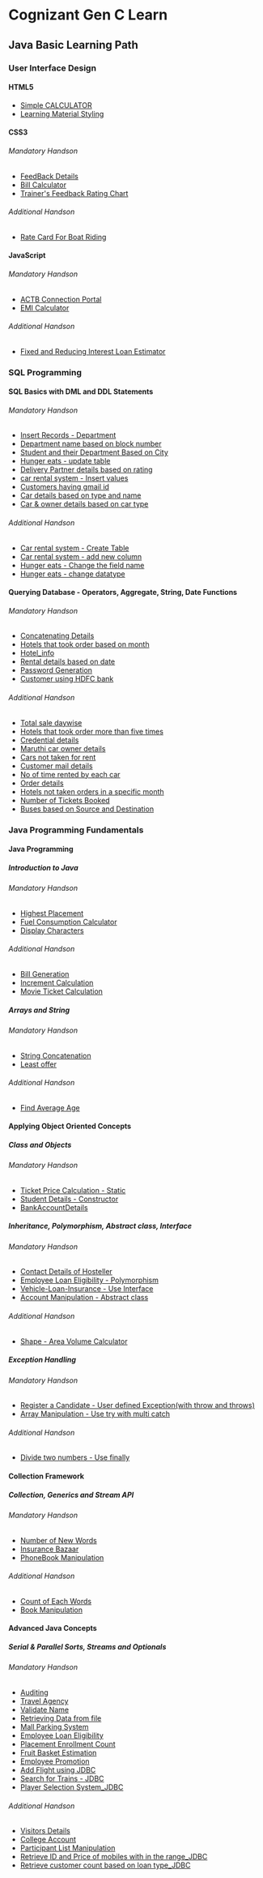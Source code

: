 # Cognizant Gen C Learn

<h2>Java Basic Learning Path</h2>

<h3>User Interface Design</h3>

<h4>HTML5</h4>

- [Simple CALCULATOR](https://github.com/RitamChakraborty/Cognizant_Gen_C_Learn/tree/master/Java%20Basics%20Learning%20Path/User%20Interface%20Design/HTML5/Simple%20CALCULATOR)
- [Learning Material Styling](https://github.com/RitamChakraborty/Cognizant_Gen_C_Learn/tree/master/Java%20Basics%20Learning%20Path/User%20Interface%20Design/HTML5/Learning%20Material%20Styling)

<h4>CSS3</h4>

<h6>Mandatory Handson</h6>

- [FeedBack Details](https://github.com/RitamChakraborty/Cognizant_Gen_C_Learn/tree/master/Java%20Basics%20Learning%20Path/User%20Interface%20Design/CSS3/Mandatory%20Handson/FeedBack%20Details)
- [Bill Calculator](https://github.com/RitamChakraborty/Cognizant_Gen_C_Learn/tree/master/Java%20Basics%20Learning%20Path/User%20Interface%20Design/CSS3/Mandatory%20Handson/Bill%20Calculator)
- [Trainer's Feedback Rating Chart](https://github.com/RitamChakraborty/Cognizant_Gen_C_Learn/tree/master/Java%20Basics%20Learning%20Path/User%20Interface%20Design/CSS3/Mandatory%20Handson/Trainer%20Feedback%20Rating%20Chart)

<h6>Additional Handson</h6>

- [Rate Card For Boat Riding](https://github.com/RitamChakraborty/Cognizant_Gen_C_Learn/tree/master/Java%20Basics%20Learning%20Path/User%20Interface%20Design/CSS3/Additional%20Handson/Rate%20Card%20For%20Boat%20Riding)

<h4>JavaScript</h4>

<h6>Mandatory Handson</h6>

- [ACTB Connection Portal](https://github.com/RitamChakraborty/Cognizant_Gen_C_Learn/tree/master/Java%20Basics%20Learning%20Path/User%20Interface%20Design/JavaScript/Mandatory%20Handson/ACTB%20Connection%20Portal)
- [EMI Calculator](https://github.com/RitamChakraborty/Cognizant_Gen_C_Learn/tree/master/Java%20Basics%20Learning%20Path/User%20Interface%20Design/JavaScript/Mandatory%20Handson/EMI%20Calculator)

<h6>Additional Handson</h6>

- [Fixed and Reducing Interest Loan Estimator](https://github.com/RitamChakraborty/Cognizant_Gen_C_Learn/tree/master/Java%20Basics%20Learning%20Path/User%20Interface%20Design/JavaScript/Additional%20Handson/Fixed%20and%20Reducing%20Interest%20Loan%20Estimator)

<h3>SQL Programming</h3>

<h4>SQL Basics with DML and DDL Statements</h4>

<h6>Mandatory Handson</h5>

- [Insert Records - Department](https://github.com/RitamChakraborty/Cognizant_Gen_C_Learn/tree/master/Java%20Basics%20Learning%20Path/SQL%20Programming/SQL%20Basics%20with%20DML%20and%20DDL%20Statements/Mandatory%20Handson/Insert%20Records%20-%20Department)
- [Department name based on block number](https://github.com/RitamChakraborty/Cognizant_Gen_C_Learn/tree/master/Java%20Basics%20Learning%20Path/SQL%20Programming/SQL%20Basics%20with%20DML%20and%20DDL%20Statements/Mandatory%20Handson/Department%20name%20based%20on%20block%20number)
- [Student and their Department Based on City](https://github.com/RitamChakraborty/Cognizant_Gen_C_Learn/tree/master/Java%20Basics%20Learning%20Path/SQL%20Programming/SQL%20Basics%20with%20DML%20and%20DDL%20Statements/Mandatory%20Handson/Student%20and%20their%20Department%20Based%20on%20City)
- [Hunger eats - update table](https://github.com/RitamChakraborty/Cognizant_Gen_C_Learn/tree/master/Java%20Basics%20Learning%20Path/SQL%20Programming/SQL%20Basics%20with%20DML%20and%20DDL%20Statements/Mandatory%20Handson/Hunger%20eats%20-%20update%20table)
- [Delivery Partner details based on rating](https://github.com/RitamChakraborty/Cognizant_Gen_C_Learn/tree/master/Java%20Basics%20Learning%20Path/SQL%20Programming/SQL%20Basics%20with%20DML%20and%20DDL%20Statements/Mandatory%20Handson/Delivery%20Partner%20details%20based%20on%20rating)
- [car rental system - Insert values](https://github.com/RitamChakraborty/Cognizant_Gen_C_Learn/tree/master/Java%20Basics%20Learning%20Path/SQL%20Programming/SQL%20Basics%20with%20DML%20and%20DDL%20Statements/Mandatory%20Handson/car%20rental%20system%20-%20Insert%20values)
- [Customers having gmail id](https://github.com/RitamChakraborty/Cognizant_Gen_C_Learn/tree/master/Java%20Basics%20Learning%20Path/SQL%20Programming/SQL%20Basics%20with%20DML%20and%20DDL%20Statements/Mandatory%20Handson/Customers%20having%20gmail%20id)
- [Car details based on type and name](https://github.com/RitamChakraborty/Cognizant_Gen_C_Learn/tree/master/Java%20Basics%20Learning%20Path/SQL%20Programming/SQL%20Basics%20with%20DML%20and%20DDL%20Statements/Mandatory%20Handson/Car%20details%20based%20on%20type%20and%20name)
- [Car & owner details based on car type](https://github.com/RitamChakraborty/Cognizant_Gen_C_Learn/tree/master/Java%20Basics%20Learning%20Path/SQL%20Programming/SQL%20Basics%20with%20DML%20and%20DDL%20Statements/Mandatory%20Handson/Car%20%26%20owner%20details%20based%20on%20car%20type)

<h6>Additional Handson</h6>

- [Car rental system - Create Table](https://github.com/RitamChakraborty/Cognizant_Gen_C_Learn/tree/master/Java%20Basics%20Learning%20Path/SQL%20Programming/SQL%20Basics%20with%20DML%20and%20DDL%20Statements/Additional%20Handson/Car%20rental%20system%20-%20Create%20Table)
- [Car rental system - add new column](https://github.com/RitamChakraborty/Cognizant_Gen_C_Learn/tree/master/Java%20Basics%20Learning%20Path/SQL%20Programming/SQL%20Basics%20with%20DML%20and%20DDL%20Statements/Additional%20Handson/Car%20rental%20system%20-%20add%20new%20column)
- [Hunger eats - Change the field name](https://github.com/RitamChakraborty/Cognizant_Gen_C_Learn/tree/master/Java%20Basics%20Learning%20Path/SQL%20Programming/SQL%20Basics%20with%20DML%20and%20DDL%20Statements/Additional%20Handson/Hunger%20eats%20-%20Change%20the%20field%20name)
- [Hunger eats - change datatype](https://github.com/RitamChakraborty/Cognizant_Gen_C_Learn/tree/master/Java%20Basics%20Learning%20Path/SQL%20Programming/SQL%20Basics%20with%20DML%20and%20DDL%20Statements/Additional%20Handson/Hunger%20eats%20-%20change%20datatype)

<h4>Querying Database - Operators,  Aggregate, String, Date Functions</h4>

<h6>Mandatory Handson</h6>

- [Concatenating Details](https://github.com/RitamChakraborty/Cognizant_Gen_C_Learn/tree/master/Java%20Basics%20Learning%20Path/SQL%20Programming/Querying%20Database%20-%20Operators%2C%20%20Aggregate%2C%20String%2C%20Date%20Functions/Mandatory%20Mandson/Concatenating%20Details)
- [Hotels that took order based on month](https://github.com/RitamChakraborty/Cognizant_Gen_C_Learn/tree/master/Java%20Basics%20Learning%20Path/SQL%20Programming/Querying%20Database%20-%20Operators%2C%20%20Aggregate%2C%20String%2C%20Date%20Functions/Mandatory%20Mandson/Hotels%20that%20took%20order%20based%20on%20month)
- [Hotel_info](https://github.com/RitamChakraborty/Cognizant_Gen_C_Learn/tree/master/Java%20Basics%20Learning%20Path/SQL%20Programming/Querying%20Database%20-%20Operators%2C%20%20Aggregate%2C%20String%2C%20Date%20Functions/Mandatory%20Mandson/Hotel_info)
- [Rental details based on date](https://github.com/RitamChakraborty/Cognizant_Gen_C_Learn/tree/master/Java%20Basics%20Learning%20Path/SQL%20Programming/Querying%20Database%20-%20Operators%2C%20%20Aggregate%2C%20String%2C%20Date%20Functions/Mandatory%20Mandson/Rental%20details%20based%20on%20date)
- [Password Generation](https://github.com/RitamChakraborty/Cognizant_Gen_C_Learn/tree/master/Java%20Basics%20Learning%20Path/SQL%20Programming/Querying%20Database%20-%20Operators%2C%20%20Aggregate%2C%20String%2C%20Date%20Functions/Mandatory%20Mandson/Password%20Generation)
- [Customer using HDFC bank](https://github.com/RitamChakraborty/Cognizant_Gen_C_Learn/tree/master/Java%20Basics%20Learning%20Path/SQL%20Programming/Querying%20Database%20-%20Operators%2C%20%20Aggregate%2C%20String%2C%20Date%20Functions/Mandatory%20Mandson/Customer%20using%20HDFC%20bank)

<h6>Additional Handson</h6>

- [Total sale daywise](https://github.com/RitamChakraborty/Cognizant_Gen_C_Learn/tree/master/Java%20Basics%20Learning%20Path/SQL%20Programming/Querying%20Database%20-%20Operators%2C%20%20Aggregate%2C%20String%2C%20Date%20Functions/Additional%20Handson/Total%20sale%20daywise)
- [Hotels that took order more than five times](https://github.com/RitamChakraborty/Cognizant_Gen_C_Learn/tree/master/Java%20Basics%20Learning%20Path/SQL%20Programming/Querying%20Database%20-%20Operators%2C%20%20Aggregate%2C%20String%2C%20Date%20Functions/Additional%20Handson/Hotels%20that%20took%20order%20more%20than%20five%20times)
- [Credential details](https://github.com/RitamChakraborty/Cognizant_Gen_C_Learn/tree/master/Java%20Basics%20Learning%20Path/SQL%20Programming/Querying%20Database%20-%20Operators%2C%20%20Aggregate%2C%20String%2C%20Date%20Functions/Additional%20Handson/Credential%20details)
- [Maruthi car owner details](https://github.com/RitamChakraborty/Cognizant_Gen_C_Learn/tree/master/Java%20Basics%20Learning%20Path/SQL%20Programming/Querying%20Database%20-%20Operators%2C%20%20Aggregate%2C%20String%2C%20Date%20Functions/Additional%20Handson/Maruthi%20car%20owner%20details)
- [Cars not taken for rent](https://github.com/RitamChakraborty/Cognizant_Gen_C_Learn/tree/master/Java%20Basics%20Learning%20Path/SQL%20Programming/Querying%20Database%20-%20Operators%2C%20%20Aggregate%2C%20String%2C%20Date%20Functions/Additional%20Handson/Cars%20not%20taken%20for%20rent)
- [Customer mail details](https://github.com/RitamChakraborty/Cognizant_Gen_C_Learn/tree/master/Java%20Basics%20Learning%20Path/SQL%20Programming/Querying%20Database%20-%20Operators%2C%20%20Aggregate%2C%20String%2C%20Date%20Functions/Additional%20Handson/Customer%20mail%20details)
- [No of time rented by each car](https://github.com/RitamChakraborty/Cognizant_Gen_C_Learn/tree/master/Java%20Basics%20Learning%20Path/SQL%20Programming/Querying%20Database%20-%20Operators%2C%20%20Aggregate%2C%20String%2C%20Date%20Functions/Additional%20Handson/No%20of%20time%20rented%20by%20each%20car)
- [Order details](https://github.com/RitamChakraborty/Cognizant_Gen_C_Learn/tree/master/Java%20Basics%20Learning%20Path/SQL%20Programming/Querying%20Database%20-%20Operators%2C%20%20Aggregate%2C%20String%2C%20Date%20Functions/Additional%20Handson/Order%20details)
- [Hotels not taken orders in a specific month](https://github.com/RitamChakraborty/Cognizant_Gen_C_Learn/tree/master/Java%20Basics%20Learning%20Path/SQL%20Programming/Querying%20Database%20-%20Operators%2C%20%20Aggregate%2C%20String%2C%20Date%20Functions/Additional%20Handson/Hotels%20not%20taken%20orders%20in%20a%20specific%20month)
- [Number of Tickets Booked](https://github.com/RitamChakraborty/Cognizant_Gen_C_Learn/tree/master/Java%20Basics%20Learning%20Path/SQL%20Programming/Querying%20Database%20-%20Operators%2C%20%20Aggregate%2C%20String%2C%20Date%20Functions/Additional%20Handson/Number%20of%20Tickets%20Booked)
- [Buses based on Source and Destination](https://github.com/RitamChakraborty/Cognizant_Gen_C_Learn/tree/master/Java%20Basics%20Learning%20Path/SQL%20Programming/Querying%20Database%20-%20Operators%2C%20%20Aggregate%2C%20String%2C%20Date%20Functions/Additional%20Handson/Buses%20based%20on%20Source%20and%20Destination)

<h3>Java Programming Fundamentals</h3>

<h4>Java Programming</h4>

<h5>Introduction to Java</h5>

<h6>Mandatory Handson</h6>

- [Highest Placement](https://github.com/RitamChakraborty/Cognizant_Gen_C_Learn/tree/master/Java%20Basics%20Learning%20Path/Java%20Programming%20Fundamentals/Java%20Programming/Introduction%20to%20Java/Mandatory%20Handson/Highest%20Placement)
- [Fuel Consumption Calculator](https://github.com/RitamChakraborty/Cognizant_Gen_C_Learn/tree/master/Java%20Basics%20Learning%20Path/Java%20Programming%20Fundamentals/Java%20Programming/Introduction%20to%20Java/Mandatory%20Handson/Fuel%20Consumption%20Calculator)
- [Display Characters](https://github.com/RitamChakraborty/Cognizant_Gen_C_Learn/tree/master/Java%20Basics%20Learning%20Path/Java%20Programming%20Fundamentals/Java%20Programming/Introduction%20to%20Java/Mandatory%20Handson/Display%20Characters)

<h6>Additional Handson</h6>

- [Bill Generation](https://github.com/RitamChakraborty/Cognizant_Gen_C_Learn/tree/master/Java%20Basics%20Learning%20Path/Java%20Programming%20Fundamentals/Java%20Programming/Introduction%20to%20Java/Additional%20Handson/Bill%20Generator)
- [Increment Calculation](https://github.com/RitamChakraborty/Cognizant_Gen_C_Learn/tree/master/Java%20Basics%20Learning%20Path/Java%20Programming%20Fundamentals/Java%20Programming/Introduction%20to%20Java/Additional%20Handson/Increment%20Calculation)
- [Movie Ticket Calculation](https://github.com/RitamChakraborty/Cognizant_Gen_C_Learn/tree/master/Java%20Basics%20Learning%20Path/Java%20Programming%20Fundamentals/Java%20Programming/Introduction%20to%20Java/Additional%20Handson/Movie%20Ticket%20Calculation)

<h5>Arrays and String</h5>

<h6>Mandatory Handson</h6>

- [String Concatenation](https://github.com/RitamChakraborty/Cognizant_Gen_C_Learn/tree/master/Java%20Basics%20Learning%20Path/Java%20Programming%20Fundamentals/Java%20Programming/Arrays%20and%20Strings/Mandatory%20Handson/String%20Concatenation)
- [Least offer](https://github.com/RitamChakraborty/Cognizant_Gen_C_Learn/tree/master/Java%20Basics%20Learning%20Path/Java%20Programming%20Fundamentals/Java%20Programming/Arrays%20and%20Strings/Mandatory%20Handson/Least%20Offer)


<h6>Additional Handson</h6>

- [Find Average Age](https://github.com/RitamChakraborty/Cognizant_Gen_C_Learn/tree/master/Java%20Basics%20Learning%20Path/Java%20Programming%20Fundamentals/Java%20Programming/Arrays%20and%20Strings/Additional%20Handson/Find%20Average%20Age)

<h4>Applying Object Oriented Concepts</h4>

<h5>Class and Objects</h5>

<h6>Mandatory Handson</h6>

- [Ticket Price Calculation - Static](https://github.com/RitamChakraborty/Cognizant_Gen_C_Learn/tree/master/Java%20Basics%20Learning%20Path/Java%20Programming%20Fundamentals/Applying%20Object%20Oriented%20Concepts/Classes%20and%20Objects/Mandatory%20Handson/Ticket%20Price%20Calculation%20-%20Static)
- [Student Details - Constructor](https://github.com/RitamChakraborty/Cognizant_Gen_C_Learn/tree/master/Java%20Basics%20Learning%20Path/Java%20Programming%20Fundamentals/Applying%20Object%20Oriented%20Concepts/Classes%20and%20Objects/Mandatory%20Handson/Students%20Details%20-%20Constructor)
- [BankAccountDetails](https://github.com/RitamChakraborty/Cognizant_Gen_C_Learn/tree/master/Java%20Basics%20Learning%20Path/Java%20Programming%20Fundamentals/Applying%20Object%20Oriented%20Concepts/Classes%20and%20Objects/Mandatory%20Handson/BankAccountDetails)

<h5>Inheritance, Polymorphism, Abstract class, Interface</h5>

<h6>Mandatory Handson</h6>

- [Contact Details of Hosteller](https://github.com/RitamChakraborty/Cognizant_Gen_C_Learn/tree/master/Java%20Basics%20Learning%20Path/Java%20Programming%20Fundamentals/Applying%20Object%20Oriented%20Concepts/Inheritance%2C%20Polymorphism%2C%20Abstract%20class%2C%20Interface/Mandatory%20Handson/Contact%20Details%20of%20Hosteller)
- [Employee Loan Eligibility - Polymorphism](https://github.com/RitamChakraborty/Cognizant_Gen_C_Learn/tree/master/Java%20Basics%20Learning%20Path/Java%20Programming%20Fundamentals/Applying%20Object%20Oriented%20Concepts/Inheritance%2C%20Polymorphism%2C%20Abstract%20class%2C%20Interface/Mandatory%20Handson/Employee%20Loan%20Eligibility%20-%20Polymorphism)
- [Vehicle-Loan-Insurance - Use Interface](https://github.com/RitamChakraborty/Cognizant_Gen_C_Learn/tree/master/Java%20Basics%20Learning%20Path/Java%20Programming%20Fundamentals/Applying%20Object%20Oriented%20Concepts/Inheritance%2C%20Polymorphism%2C%20Abstract%20class%2C%20Interface/Mandatory%20Handson/Vehicle-Loan-Insurance%20-%20Use%20Interface)
- [Account Manipulation - Abstract class](https://github.com/RitamChakraborty/Cognizant_Gen_C_Learn/tree/master/Java%20Basics%20Learning%20Path/Java%20Programming%20Fundamentals/Applying%20Object%20Oriented%20Concepts/Inheritance%2C%20Polymorphism%2C%20Abstract%20class%2C%20Interface/Mandatory%20Handson/Account%20Manipulation%20-%20Abstract%20Class)

<h6>Additional Handson</h6>

- [Shape - Area Volume Calculator](https://github.com/RitamChakraborty/Cognizant_Gen_C_Learn/tree/master/Java%20Basics%20Learning%20Path/Java%20Programming%20Fundamentals/Applying%20Object%20Oriented%20Concepts/Inheritance%2C%20Polymorphism%2C%20Abstract%20class%2C%20Interface/Additional%20Handson/Shape%20-%20Area%20Volume%20Calculator)

<h5>Exception Handling</h5>

<h6>Mandatory Handson</h6>

- [Register a Candidate - User defined Exception(with throw and throws)](https://github.com/RitamChakraborty/Cognizant_Gen_C_Learn/tree/master/Java%20Basics%20Learning%20Path/Java%20Programming%20Fundamentals/Applying%20Object%20Oriented%20Concepts/Exceptional%20Handling/Mandatory%20Handson/Register%20a%20Candidate%20-%20User%20defined%20Exception(with%20throw%20and%20throws))
- [Array Manipulation - Use try with multi catch](https://github.com/RitamChakraborty/Cognizant_Gen_C_Learn/tree/master/Java%20Basics%20Learning%20Path/Java%20Programming%20Fundamentals/Applying%20Object%20Oriented%20Concepts/Exceptional%20Handling/Mandatory%20Handson/Array%20Manipulation%20-%20Use%20try%20with%20multi%20catch)

<h6>Additional Handson</h6>

- [Divide two numbers - Use finally](https://github.com/RitamChakraborty/Cognizant_Gen_C_Learn/tree/master/Java%20Basics%20Learning%20Path/Java%20Programming%20Fundamentals/Applying%20Object%20Oriented%20Concepts/Exceptional%20Handling/Additional%20Handson/Divider%20two%20number%20-%20Use%20finally)

<h4>Collection Framework</h4>

<h5>Collection, Generics and Stream API</h5>

<h6>Mandatory Handson</h6>

- [Number of New Words](https://github.com/RitamChakraborty/Cognizant_Gen_C_Learn/tree/master/Java%20Basics%20Learning%20Path/Java%20Programming%20Fundamentals/Collections%20Framework/Collection%2C%20Generics%20and%20Stream%20API/Mandatory%20Handson/Number%20of%20New%20Words)
- [Insurance Bazaar](https://github.com/RitamChakraborty/Cognizant_Gen_C_Learn/tree/master/Java%20Basics%20Learning%20Path/Java%20Programming%20Fundamentals/Collections%20Framework/Collection%2C%20Generics%20and%20Stream%20API/Mandatory%20Handson/Insurance%20Bazaar)
- [PhoneBook Manipulation](https://github.com/RitamChakraborty/Cognizant_Gen_C_Learn/tree/master/Java%20Basics%20Learning%20Path/Java%20Programming%20Fundamentals/Collections%20Framework/Collection%2C%20Generics%20and%20Stream%20API/Mandatory%20Handson/PhoneBook%20Manipulation)

<h6>Additional Handson</h6>

- [Count of Each Words](https://github.com/RitamChakraborty/Cognizant_Gen_C_Learn/tree/master/Java%20Basics%20Learning%20Path/Java%20Programming%20Fundamentals/Collections%20Framework/Collection%2C%20Generics%20and%20Stream%20API/Additional%20Handson/Count%20of%20Each%20Words)
- [Book Manipulation](https://github.com/RitamChakraborty/Cognizant_Gen_C_Learn/tree/master/Java%20Basics%20Learning%20Path/Java%20Programming%20Fundamentals/Collections%20Framework/Collection%2C%20Generics%20and%20Stream%20API/Additional%20Handson/Book%20Manipulation)

<h4>Advanced Java Concepts</h4>

<h5>Serial & Parallel Sorts, Streams and Optionals</h5>

<h6>Mandatory Handson</h6>

- [Auditing](https://github.com/RitamChakraborty/Cognizant_Gen_C_Learn/tree/master/Java%20Basics%20Learning%20Path/Java%20Programming%20Fundamentals/Advanced%20Java%20Concepts/Serial%20%26%20Parallel%20Sorts%2C%20Streams%20and%20Optionals/Mandatory%20Handson/Auditing)
- [Travel Agency](https://github.com/RitamChakraborty/Cognizant_Gen_C_Learn/tree/master/Java%20Basics%20Learning%20Path/Java%20Programming%20Fundamentals/Advanced%20Java%20Concepts/Serial%20%26%20Parallel%20Sorts%2C%20Streams%20and%20Optionals/Mandatory%20Handson/Travel%20Agency)
- [Validate Name](https://github.com/RitamChakraborty/Cognizant_Gen_C_Learn/tree/master/Java%20Basics%20Learning%20Path/Java%20Programming%20Fundamentals/Advanced%20Java%20Concepts/Serial%20%26%20Parallel%20Sorts%2C%20Streams%20and%20Optionals/Mandatory%20Handson/Validate%20Name)
- [Retrieving Data from file](https://github.com/RitamChakraborty/Cognizant_Gen_C_Learn/tree/master/Java%20Basics%20Learning%20Path/Java%20Programming%20Fundamentals/Advanced%20Java%20Concepts/Serial%20%26%20Parallel%20Sorts%2C%20Streams%20and%20Optionals/Mandatory%20Handson/Retriving%20Data%20from%20file)
- [Mall Parking System](https://github.com/RitamChakraborty/Cognizant_Gen_C_Learn/tree/master/Java%20Basics%20Learning%20Path/Java%20Programming%20Fundamentals/Advanced%20Java%20Concepts/Serial%20%26%20Parallel%20Sorts%2C%20Streams%20and%20Optionals/Mandatory%20Handson/Mall%20Parking%20System)
- [Employee Loan Eligibility](https://github.com/RitamChakraborty/Cognizant_Gen_C_Learn/tree/master/Java%20Basics%20Learning%20Path/Java%20Programming%20Fundamentals/Advanced%20Java%20Concepts/Serial%20%26%20Parallel%20Sorts%2C%20Streams%20and%20Optionals/Mandatory%20Handson/Employee%20Loan%20Eligibility)
- [Placement Enrollment Count](https://github.com/RitamChakraborty/Cognizant_Gen_C_Learn/tree/master/Java%20Basics%20Learning%20Path/Java%20Programming%20Fundamentals/Advanced%20Java%20Concepts/Serial%20%26%20Parallel%20Sorts%2C%20Streams%20and%20Optionals/Mandatory%20Handson/Placement%20Enrollment%20Count)
- [Fruit Basket Estimation](https://github.com/RitamChakraborty/Cognizant_Gen_C_Learn/tree/master/Java%20Basics%20Learning%20Path/Java%20Programming%20Fundamentals/Advanced%20Java%20Concepts/Serial%20%26%20Parallel%20Sorts%2C%20Streams%20and%20Optionals/Mandatory%20Handson/Fruit%20Basket%20Estimation)
- [Employee Promotion](https://github.com/RitamChakraborty/Cognizant_Gen_C_Learn/tree/master/Java%20Basics%20Learning%20Path/Java%20Programming%20Fundamentals/Advanced%20Java%20Concepts/Serial%20%26%20Parallel%20Sorts%2C%20Streams%20and%20Optionals/Mandatory%20Handson/Employee%20Promotion)
- [Add Flight using JDBC](https://github.com/RitamChakraborty/Cognizant_Gen_C_Learn/tree/master/Java%20Basics%20Learning%20Path/Java%20Programming%20Fundamentals/Advanced%20Java%20Concepts/Serial%20%26%20Parallel%20Sorts%2C%20Streams%20and%20Optionals/Mandatory%20Handson/Add%20Flight%20using%20JDBC)
- [Search for Trains - JDBC](https://github.com/RitamChakraborty/Cognizant_Gen_C_Learn/tree/master/Java%20Basics%20Learning%20Path/Java%20Programming%20Fundamentals/Advanced%20Java%20Concepts/Serial%20%26%20Parallel%20Sorts%2C%20Streams%20and%20Optionals/Mandatory%20Handson/Search%20for%20Trains%20-%20JDBC)
- [Player Selection System_JDBC](https://github.com/RitamChakraborty/Cognizant_Gen_C_Learn/tree/master/Java%20Basics%20Learning%20Path/Java%20Programming%20Fundamentals/Advanced%20Java%20Concepts/Serial%20%26%20Parallel%20Sorts%2C%20Streams%20and%20Optionals/Mandatory%20Handson/Player%20Selection%20System_JDBC)

<h6>Additional Handson</h6>

- [Visitors Details](https://github.com/RitamChakraborty/Cognizant_Gen_C_Learn/tree/master/Java%20Basics%20Learning%20Path/Java%20Programming%20Fundamentals/Advanced%20Java%20Concepts/Serial%20%26%20Parallel%20Sorts%2C%20Streams%20and%20Optionals/Additional%20Handson/Visitors%20Details)
- [College Account](https://github.com/RitamChakraborty/Cognizant_Gen_C_Learn/tree/master/Java%20Basics%20Learning%20Path/Java%20Programming%20Fundamentals/Advanced%20Java%20Concepts/Serial%20%26%20Parallel%20Sorts%2C%20Streams%20and%20Optionals/Additional%20Handson/Collage%20Account)
- [Participant List Manipulation](https://github.com/RitamChakraborty/Cognizant_Gen_C_Learn/tree/master/Java%20Basics%20Learning%20Path/Java%20Programming%20Fundamentals/Advanced%20Java%20Concepts/Serial%20%26%20Parallel%20Sorts%2C%20Streams%20and%20Optionals/Additional%20Handson/Participant%20List%20Manipulation)
- [Retrieve ID and Price of mobiles with in the range_JDBC](https://github.com/RitamChakraborty/Cognizant_Gen_C_Learn/tree/master/Java%20Basics%20Learning%20Path/Java%20Programming%20Fundamentals/Advanced%20Java%20Concepts/Serial%20%26%20Parallel%20Sorts%2C%20Streams%20and%20Optionals/Additional%20Handson/Retrieve%20ID%20and%20Price%20of%20mobiles%20with%20in%20the%20range_JDBC)
- [Retrieve customer count based on loan type_JDBC](https://github.com/RitamChakraborty/Cognizant_Gen_C_Learn/tree/master/Java%20Basics%20Learning%20Path/Java%20Programming%20Fundamentals/Advanced%20Java%20Concepts/Serial%20%26%20Parallel%20Sorts%2C%20Streams%20and%20Optionals/Additional%20Handson/Retrieve%20customer%20count%20based%20on%20loan%20type_JDBC)